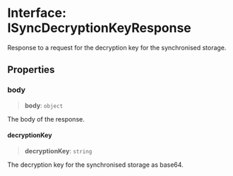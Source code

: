 # Interface: ISyncDecryptionKeyResponse

Response to a request for the decryption key for the synchronised storage.

## Properties

### body

> **body**: `object`

The body of the response.

#### decryptionKey

> **decryptionKey**: `string`

The decryption key for the synchronised storage as base64.
